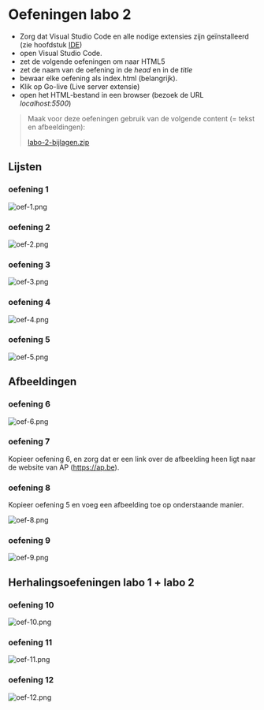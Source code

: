 # Oefeningen labo 2

* Zorg dat Visual Studio Code en alle nodige extensies zijn geïnstalleerd (zie hoofdstuk [IDE](/ide.md))
* open Visual Studio Code.
* zet de volgende oefeningen om naar HTML5
* zet de naam van de oefening in de _head_ en in de _title_
* bewaar elke oefening als index.html (belangrijk).
* Klik op Go-live (Live server extensie)
* open het HTML-bestand in een browser (bezoek de URL _localhost:5500_)

> Maak voor deze oefeningen gebruik van de volgende content (= tekst en afbeeldingen):
> 
> [labo-2-bijlagen.zip](labo-2-bijlagen.zip)

## Lijsten

### oefening 1
![oef-1.png](oef-1.png)

### oefening 2
![oef-2.png](oef-2.png)

### oefening 3
![oef-3.png](oef-3.png)

### oefening 4
![oef-4.png](oef-4.png)

### oefening 5
![oef-5.png](oef-5.png)

## Afbeeldingen

### oefening 6
![oef-6.png](oef-6.png)

### oefening 7
Kopieer oefening 6, en zorg dat er een link over de afbeelding heen ligt naar de website van AP (https://ap.be).

### oefening 8
Kopieer oefening 5 en voeg een afbeelding toe op onderstaande manier.

![oef-8.png](oef-8.png)

### oefening 9
![oef-9.png](oef-9.png)


## Herhalingsoefeningen labo 1 + labo 2

### oefening 10
![oef-10.png](oef-10.png)

### oefening 11
![oef-11.png](oef-11.png)

### oefening 12
![oef-12.png](oef-12.png)
